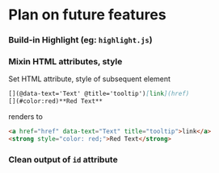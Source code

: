Plan on future features
===

### Build-in Highlight (eg: `highlight.js`)

### Mixin HTML attributes, style  
Set HTML attribute, style of subsequent element
```Markdown
[](@data-text='Text' @title='tooltip')[link](href)
[](#color:red)**Red Text**
```
renders to
```HTML
<a href="href" data-text="Text" title="tooltip">link</a>
<strong style="color: red;">Red Text</strong>
```
### Clean output of `id` attribute